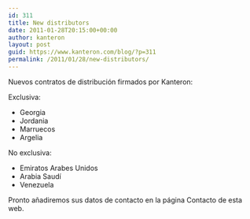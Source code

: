 ```yaml
---
id: 311
title: New distributors
date: 2011-01-28T20:15:00+00:00
author: kanteron
layout: post
guid: https://www.kanteron.com/blog/?p=311
permalink: /2011/01/28/new-distributors/
---
```

Nuevos contratos de distribución firmados por Kanteron:

<div id="_mcePaste">
  Exclusiva:
</div>

<div>
  <ul>
    <li>
      Georgia
    </li>
    <li>
      Jordania
    </li>
    <li>
      Marruecos
    </li>
    <li>
      Argelia
    </li>
  </ul>
</div>

<div>
  No exclusiva:
</div>

<div id="_mcePaste">
  <ul>
    <li>
      Emiratos Arabes Unidos
    </li>
    <li>
      Arabia Saudí
    </li>
    <li>
      Venezuela
    </li>
  </ul>
</div>

<div>
  Pronto añadiremos sus datos de contacto en la página Contacto de esta web.
</div>